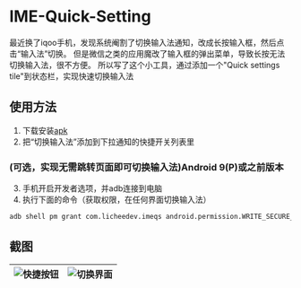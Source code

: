 # IME-Quick-Setting
最近换了iqoo手机，发现系统阉割了切换输入法通知，改成长按输入框，然后点击“输入法”切换。
但是微信之类的应用魔改了输入框的弹出菜单，导致长按无法切换输入法，很不方便。
所以写了这个小工具，通过添加一个"Quick settings tile"到状态栏，实现快速切换输入法

## 使用方法
1. 下载安装[apk](https://github.com/licheedev/IME-Quick-Setting/releases)
2. 把“切换输入法”添加到下拉通知的快捷开关列表里
### (可选，实现无需跳转页面即可切换输入法)Android 9(P)或之前版本
3. 手机开启开发者选项，并adb连接到电脑
4. 执行下面的命令（获取权限，在任何界面切换输入法）
```bash
adb shell pm grant com.licheedev.imeqs android.permission.WRITE_SECURE_SETTINGS
```
## 截图

| ![快捷按钮](https://raw.githubusercontent.com/licheedev/IME-Quick-Setting/main/files/device-2021-06-21-152856.png)  | ![切换界面](https://raw.githubusercontent.com/licheedev/IME-Quick-Setting/main/files/device-2021-06-21-152825.png)  |
| ---- | ---- |



